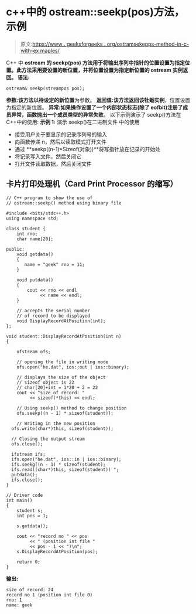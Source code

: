 # c++中的 ostream::seekp(pos)方法，示例

> 原文:[https://www . geeksforgeeks . org/ostramsekepps-method-in-c-with-ex maples/](https://www.geeksforgeeks.org/ostreamseekppos-method-in-c-with-exmaples/)

C++ 中 **ostream 的 **seekp(pos)** 方法用于将输出序列中指针的位置设置为指定位置。此方法采用要设置的新位置，并将位置设置为指定新位置的 ostream 实例返回。
**语法:**** 

```
ostream& seekp(streampos pos);
```

**参数:**该方法以待设定的**新位置**为参数。
**返回值:**该方法返回**该牡蛎实例**，位置设置为指定的新位置。
**异常:**如果操作设置了一个内部状态标志(除了 eofbit)注册了成员异常，函数抛出一个成员类型的异常**失败**。
以下示例演示了 seekp()方法在 C++中的使用:
**示例 1:** 演示 seekp()在二进制文件
中的使用

*   接受用户关于要显示的记录序列号的输入
*   向函数传递 n，然后以读取模式打开文件
*   通过 **seekp((n-1)*Sizeof(对象))**将写指针放在记录的开始处
*   将记录写入文件，然后关闭它
*   打开文件读取数据，然后关闭文件

## 卡片打印处理机（Card Print Processor 的缩写）

```
// C++ program to show the use of
// ostream::seekp() method using binary file

#include <bits/stdc++.h>
using namespace std;

class student {
    int rno;
    char name[20];

public:
    void getdata()
    {
       name = "geek" rno = 11;
    }

    void putdata()
    {
        cout << rno << endl
             << name << endl;
    }

    // accepts the serial number
    // of record to be displayed
    void DisplayRecordAtPosition(int);
};

void student::DisplayRecordAtPosition(int n)
{

    ofstream ofs;

    // opening the file in writing mode
    ofs.open("he.dat", ios::out | ios::binary);

    // displays the size of the object
    // sizeof object is 22
    // char[20]+int = 1*20 + 2 = 22
    cout << "size of record: "
         << sizeof(*this) << endl;

    // Using seekp() method to change position
    ofs.seekp((n - 1) * sizeof(student));

    // Writing in the new position
  ofs.write(char*)this, sizeof(student));

  // Closing the output stream
  ofs.close();

  ifstream ifs;
  ifs.open("he.dat", ios::in | ios::binary);
  ifs.seekg((n - 1) * sizeof(student);
  ifs.read((char*)this, sizeof(student)) ";
  putdata();
  ifs.close();
}

// Driver code
int main()
{
    student s;
    int pos = 1;

    s.getdata();

    cout << "record no " << pos
         << " (position int file "
         << pos - 1 << ")\n";
    s.DisplayRecordAtPosition(pos);

    return 0;
}
```

**输出:**

```
size of record: 24
record no 1 (position int file 0)
rno: 1
name: geek
```